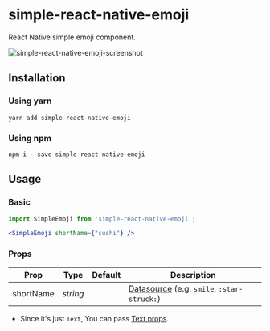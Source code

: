 # simple-react-native-emoji
React Native simple emoji component.

![simple-react-native-emoji-screenshot](https://user-images.githubusercontent.com/10332953/127773257-dfb5abf7-0cf0-4b07-bba4-e16aa55475ad.png)

## Installation

### Using yarn
`yarn add simple-react-native-emoji`

### Using npm
`npm i --save simple-react-native-emoji`


## Usage

### Basic
```jsx
import SimpleEmoji from 'simple-react-native-emoji';

<SimpleEmoji shortName={"sushi"} />
```

### Props

| Prop              | Type     | Default       | Description                                              |
| ----------------- | -------- | ------------- | -------------------------------------------------------- |
| shortName   | _string_   |               | [Datasource](https://raw.githubusercontent.com/iamcal/emoji-data/master/emoji.json) (e.g. `smile`, `:star-struck:`)            |

- Since it's just `Text`, You can pass [Text props](https://reactnative.dev/docs/text#props).

